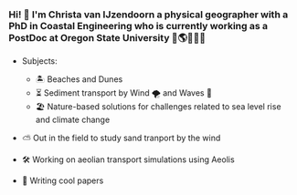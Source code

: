 ### Hi! 👋 I'm Christa van IJzendoorn a physical geographer with a PhD in Coastal Engineering who is currently working as a PostDoc at Oregon State University 🧐🌎🚴‍♀️🌈

- Subjects:
  - :desert_island: Beaches and Dunes 
  - ⏳ Sediment transport by Wind :tornado: and Waves :ocean: 
  - :beach_umbrella: Nature-based solutions for challenges related to sea level rise and climate change
 
- :partly_sunny: Out in the field to study sand tranport by the wind
- :hammer_and_wrench: Working on aeolian transport simulations using Aeolis
- :notebook: Writing cool papers
